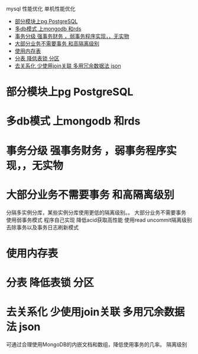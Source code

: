 mysql 性能优化  单机性能优化

<!-- TOC -->

- [部分模块上pg PostgreSQL](#部分模块上pg-postgresql)
- [多db模式 上mongodb 和rds](#多db模式-上mongodb-和rds)
- [事务分级 强事务财务 ，弱事务程序实现，，无实物](#事务分级-强事务财务-弱事务程序实现无实物)
- [大部分业务不需要事务 和高隔离级别](#大部分业务不需要事务-和高隔离级别)
- [使用内存表](#使用内存表)
- [分表 降低表锁 分区](#分表-降低表锁-分区)
- [去关系化 少使用join关联 多用冗余数据法 json](#去关系化-少使用join关联-多用冗余数据法-json)

<!-- /TOC -->

# 部分模块上pg PostgreSQL
# 多db模式 上mongodb 和rds
# 事务分级 强事务财务 ，弱事务程序实现，，无实物
# 大部分业务不需要事务 和高隔离级别
分隔多实例分库，某些实例分库使用更低的隔离级别。。 大部分业务不需要事务
使用弱事务模式 程序自己实现
降低acid获取高性能
使用read uncommit隔离级别
去除事务以及事务日志刷新模式
# 使用内存表
# 分表 降低表锁 分区
# 去关系化 少使用join关联 多用冗余数据法 json

可通过合理使用MongoDB的内嵌文档和数组，降低使用事务的几率。
隔离级别

